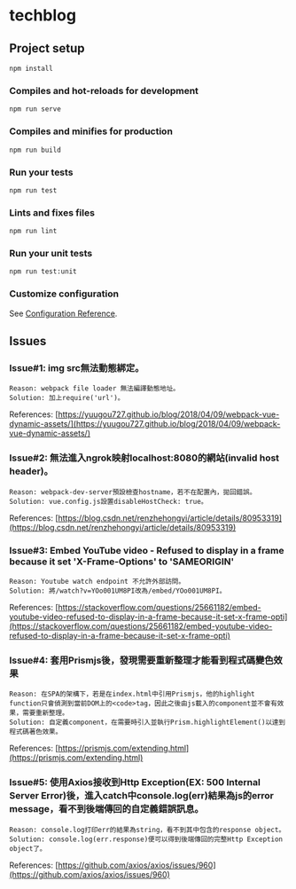 # techblog

## Project setup
```
npm install
```

### Compiles and hot-reloads for development
```
npm run serve
```

### Compiles and minifies for production
```
npm run build
```

### Run your tests
```
npm run test
```

### Lints and fixes files
```
npm run lint
```

### Run your unit tests
```
npm run test:unit
```

### Customize configuration
See [Configuration Reference](https://cli.vuejs.org/config/).

## Issues
### Issue#1: img src無法動態綁定。
```
Reason: webpack file loader 無法編譯動態地址。
Solution: 加上require('url')。
```
References: [https://yuugou727.github.io/blog/2018/04/09/webpack-vue-dynamic-assets/](https://yuugou727.github.io/blog/2018/04/09/webpack-vue-dynamic-assets/)

### Issue#2: 無法進入ngrok映射localhost:8080的網站(invalid host header)。
```
Reason: webpack-dev-server預設檢查hostname，若不在配置內，拋回錯誤。
Solution: vue.config.js設置disableHostCheck: true。
```
References: [https://blog.csdn.net/renzhehongyi/article/details/80953319](https://blog.csdn.net/renzhehongyi/article/details/80953319)

### Issue#3: Embed YouTube video - Refused to display in a frame because it set 'X-Frame-Options' to 'SAMEORIGIN'
```
Reason: Youtube watch endpoint 不允許外部訪問。
Solution: 將/watch?v=YOo001UM8PI改為/embed/YOo001UM8PI。
```
References: [https://stackoverflow.com/questions/25661182/embed-youtube-video-refused-to-display-in-a-frame-because-it-set-x-frame-opti](https://stackoverflow.com/questions/25661182/embed-youtube-video-refused-to-display-in-a-frame-because-it-set-x-frame-opti)

### Issue#4: 套用Prismjs後，發現需要重新整理才能看到程式碼變色效果
```
Reason: 在SPA的架構下，若是在index.html中引用Prismjs，他的highlight function只會偵測到當前DOM上的<code>tag，因此之後由js載入的component並不會有效果，需要重新整理。
Solution: 自定義component，在需要時引入並執行Prism.highlightElement()以達到程式碼著色效果。
```
References: [https://prismjs.com/extending.html](https://prismjs.com/extending.html)

### Issue#5: 使用Axios接收到Http Exception(EX: 500 Internal Server Error)後，進入catch中console.log(err)結果為js的error message，看不到後端傳回的自定義錯誤訊息。
```
Reason: console.log打印err的結果為string，看不到其中包含的response object。
Solution: console.log(err.response)便可以得到後端傳回的完整Http Exception object了。
```
References: [https://github.com/axios/axios/issues/960](https://github.com/axios/axios/issues/960)
